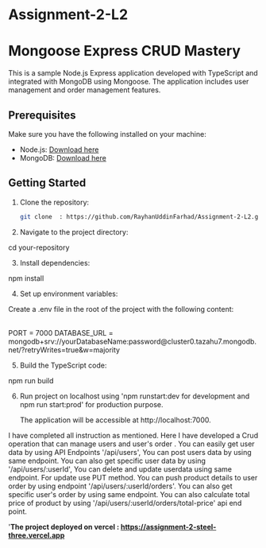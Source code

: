 # Assignment-2-L2

# Mongoose Express CRUD Mastery

This is a sample Node.js Express application developed with TypeScript and integrated with MongoDB using Mongoose. The application includes user management and order management features.

## Prerequisites

Make sure you have the following installed on your machine:

- Node.js: [Download here](https://nodejs.org/)
- MongoDB: [Download here](https://www.mongodb.com/try/download/community)

## Getting Started

1. Clone the repository:

   ```bash
   git clone  : https://github.com/RayhanUddinFarhad/Assignment-2-L2.git

 2. Navigate to the project directory:

cd your-repository

3. Install dependencies:

npm install

4. Set up environment variables:

Create a .env file in the root of the project with the following content:

<br>
PORT = 7000
DATABASE_URL = mongodb+srv://yourDatabaseName:password@cluster0.tazahu7.mongodb.net/?retryWrites=true&w=majority

5. Build the TypeScript code:

npm run build

6. Run project on localhost using 'npm runstart:dev for development and npm run start:prod' for production purpose.

   The application will be accessible at http://localhost:7000.

   


I have completed all instruction as mentioned. Here I have developed a Crud operation that can manage users and user's order .
You can easily get user data by using API Endpoints '/api/users', You can post users data by using same endpoint.
You can also get specific user data by using '/api/users/:userId', You can delete and update userdata using same endpoint. For update use PUT method.
You can push product details to user order by using endpoint '/api/users/:userId/orders'. You can also get specific user's order by using same endpoint.
You can also calculate total price of product by using '/api/users/:userId/orders/total-price' api end point.

'**The project deployed on vercel : https://assignment-2-steel-three.vercel.app**




